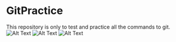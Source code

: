 # GitPractice
This repository is only to test and practice all the commands to git.
![Alt Text](https://media.giphy.com/media/vFKqnCdLPNOKc/giphy.gif)
![Alt Text](https://media.giphy.com/media/Lp6T9KxDEgsWA/giphy.gif)
![Alt Text](https://media.giphy.com/media/vFKqnCdLPNOKc/giphy.gif)
